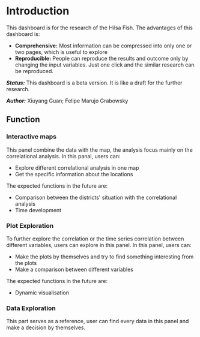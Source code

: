 Introduction
=======================

This dashboard is for the research of the Hilsa Fish. The advantages of this dashboard is:
* **Comprehensive:** Most information can be compressed into only one or two pages, which is useful to explore
* **Reproducible:** People can reproduce the results and outcome only by changing the input variables. Just one click and the similar research can be reproduced. 

***Status:*** This dashboard is a beta version. It is like a draft for the further research. 

***Author:*** Xiuyang Guan; Felipe Marujo Grabowsky


## Function

### Interactive maps

This panel combine the data with the map, the analysis focus mainly on the correlational analysis. In this panal, users can:

* Explore different correlational analysis in one map
* Get the specific information about the locations

The expected functions in the future are:

* Comparison between the districts' situation with the correlational analysis
* Time development

### Plot Exploration

To further explore the correlation or the time series correlation between different variables, users can explore in this panel. In this panel, users can:

* Make the plots by themselves and try to find something interesting from the plots
* Make a comparison between different variables

The expected functions in the future are:

* Dynamic visualisation 

### Data Exploration

This part serves as a reference, user can find every data in this panel and make a decision by themselves. 

